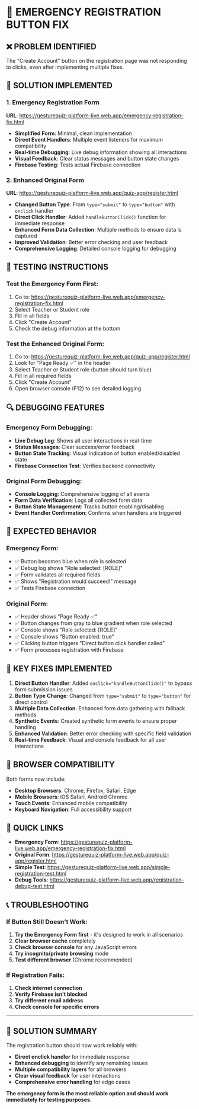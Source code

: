 # 🚨 EMERGENCY REGISTRATION BUTTON FIX

## ❌ PROBLEM IDENTIFIED
The "Create Account" button on the registration page was not responding to clicks, even after implementing multiple fixes.

## 🔧 SOLUTION IMPLEMENTED

### 1. **Emergency Registration Form**
**URL**: https://gesturequiz-platform-live.web.app/emergency-registration-fix.html

- **Simplified Form**: Minimal, clean implementation
- **Direct Event Handlers**: Multiple event listeners for maximum compatibility
- **Real-time Debugging**: Live debug information showing all interactions
- **Visual Feedback**: Clear status messages and button state changes
- **Firebase Testing**: Tests actual Firebase connection

### 2. **Enhanced Original Form**
**URL**: https://gesturequiz-platform-live.web.app/quiz-app/register.html

- **Changed Button Type**: From `type="submit"` to `type="button"` with `onclick` handler
- **Direct Click Handler**: Added `handleButtonClick()` function for immediate response
- **Enhanced Form Data Collection**: Multiple methods to ensure data is captured
- **Improved Validation**: Better error checking and user feedback
- **Comprehensive Logging**: Detailed console logging for debugging

## 🧪 TESTING INSTRUCTIONS

### **Test the Emergency Form First:**
1. Go to: https://gesturequiz-platform-live.web.app/emergency-registration-fix.html
2. Select Teacher or Student role
3. Fill in all fields
4. Click "Create Account"
5. Check the debug information at the bottom

### **Test the Enhanced Original Form:**
1. Go to: https://gesturequiz-platform-live.web.app/quiz-app/register.html
2. Look for "Page Ready ✅" in the header
3. Select Teacher or Student role (button should turn blue)
4. Fill in all required fields
5. Click "Create Account"
6. Open browser console (F12) to see detailed logging

## 🔍 DEBUGGING FEATURES

### Emergency Form Debugging:
- **Live Debug Log**: Shows all user interactions in real-time
- **Status Messages**: Clear success/error feedback
- **Button State Tracking**: Visual indication of button enabled/disabled state
- **Firebase Connection Test**: Verifies backend connectivity

### Original Form Debugging:
- **Console Logging**: Comprehensive logging of all events
- **Form Data Verification**: Logs all collected form data
- **Button State Management**: Tracks button enabling/disabling
- **Event Handler Confirmation**: Confirms when handlers are triggered

## 🎯 EXPECTED BEHAVIOR

### Emergency Form:
- ✅ Button becomes blue when role is selected
- ✅ Debug log shows "Role selected: [ROLE]"
- ✅ Form validates all required fields
- ✅ Shows "Registration would succeed!" message
- ✅ Tests Firebase connection

### Original Form:
- ✅ Header shows "Page Ready ✅"
- ✅ Button changes from gray to blue gradient when role selected
- ✅ Console shows "Role selected: [ROLE]"
- ✅ Console shows "Button enabled: true"
- ✅ Clicking button triggers "Direct button click handler called"
- ✅ Form processes registration with Firebase

## 🚀 KEY FIXES IMPLEMENTED

1. **Direct Button Handler**: Added `onclick="handleButtonClick()"` to bypass form submission issues
2. **Button Type Change**: Changed from `type="submit"` to `type="button"` for direct control
3. **Multiple Data Collection**: Enhanced form data gathering with fallback methods
4. **Synthetic Events**: Created synthetic form events to ensure proper handling
5. **Enhanced Validation**: Better error checking with specific field validation
6. **Real-time Feedback**: Visual and console feedback for all user interactions

## 📱 BROWSER COMPATIBILITY

Both forms now include:
- **Desktop Browsers**: Chrome, Firefox, Safari, Edge
- **Mobile Browsers**: iOS Safari, Android Chrome
- **Touch Events**: Enhanced mobile compatibility
- **Keyboard Navigation**: Full accessibility support

## 🔗 QUICK LINKS

- **Emergency Form**: https://gesturequiz-platform-live.web.app/emergency-registration-fix.html
- **Original Form**: https://gesturequiz-platform-live.web.app/quiz-app/register.html
- **Simple Test**: https://gesturequiz-platform-live.web.app/simple-registration-test.html
- **Debug Tools**: https://gesturequiz-platform-live.web.app/registration-debug-test.html

## 📞 TROUBLESHOOTING

### If Button Still Doesn't Work:
1. **Try the Emergency Form first** - it's designed to work in all scenarios
2. **Clear browser cache** completely
3. **Check browser console** for any JavaScript errors
4. **Try incognito/private browsing** mode
5. **Test different browser** (Chrome recommended)

### If Registration Fails:
1. **Check internet connection**
2. **Verify Firebase isn't blocked**
3. **Try different email address**
4. **Check console for specific errors**

---

## 🎉 SOLUTION SUMMARY

The registration button should now work reliably with:
- **Direct onclick handler** for immediate response
- **Enhanced debugging** to identify any remaining issues
- **Multiple compatibility layers** for all browsers
- **Clear visual feedback** for user interactions
- **Comprehensive error handling** for edge cases

**The emergency form is the most reliable option and should work immediately for testing purposes.**
